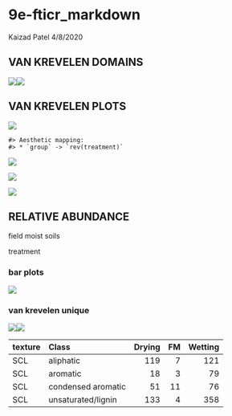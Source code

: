 9e-fticr\_markdown
================
Kaizad Patel
4/8/2020

## VAN KREVELEN DOMAINS

![](images/9-fticr_markdown/vk_domains-1.png)<!-- -->![](images/9-fticr_markdown/vk_domains-2.png)<!-- -->

## VAN KREVELEN PLOTS

![](images/9-fticr_markdown/vk-1.png)<!-- -->

    #> Aesthetic mapping: 
    #> * `group` -> `rev(treatment)`

![](images/9-fticr_markdown/vk2-1.png)<!-- -->

![](images/9-fticr_markdown/vk2_marginal-1.png)<!-- -->

![](images/9-fticr_markdown/vk2_marginal2-1.png)<!-- -->

## RELATIVE ABUNDANCE

field moist soils

treatment

### bar plots

![](images/9-fticr_markdown/barplot-1.png)<!-- -->

### van krevelen unique

![](images/9-fticr_markdown/unnamed-chunk-4-1.png)<!-- -->![](images/9-fticr_markdown/unnamed-chunk-4-2.png)<!-- -->

| texture | Class              | Drying | FM | Wetting |
| :------ | :----------------- | -----: | -: | ------: |
| SCL     | aliphatic          |    119 |  7 |     121 |
| SCL     | aromatic           |     18 |  3 |      79 |
| SCL     | condensed aromatic |     51 | 11 |      76 |
| SCL     | unsaturated/lignin |    133 |  4 |     358 |
